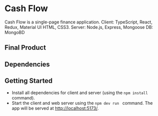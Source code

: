 # Cash Flow

Cash Flow is a single-page finance application. 
Client: TypeScript, React, Redux, Material UI  HTML, CSS3.
Server: Node.js, Express, Mongoose
DB: MongoBD


## Final Product



## Dependencies




## Getting Started

- Install all dependencies for client and server (using the `npm install` command).
- Start the client and web server using the `npm dev run ` command. The app will be served at <http://localhost:5173/>.